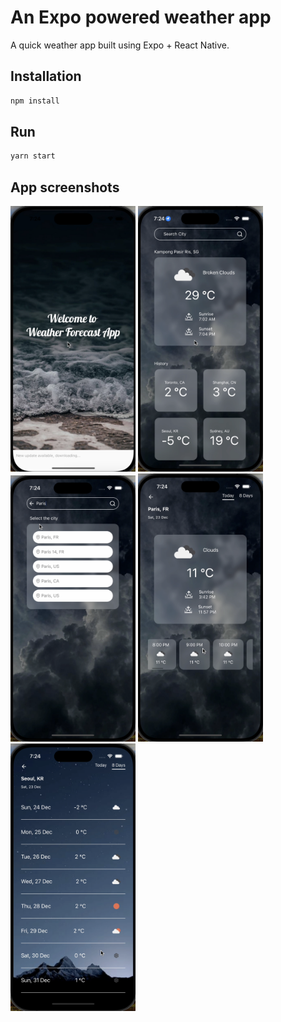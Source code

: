 # An Expo powered weather app

A quick weather app built using Expo + React Native. 

## Installation

```bash
npm install
```

## Run

```bash
yarn start
```

## App screenshots

<img src="/screenshots/splash-screen.png" width="200">
<img src="/screenshots/landing-screen.png" width="200">
<img src="/screenshots/search-city.png" width="200">
<img src="/screenshots/lookup-searchresult.png" width="200">
<img src="/screenshots/8days-weather.png" width="200">
